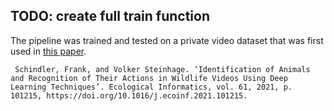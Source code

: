 ## TODO: create full train function


The pipeline was trained and tested on a private video dataset that was first used in [this paper](https://doi.org/10.1016/j.ecoinf.2021.101215).


     Schindler, Frank, and Volker Steinhage. ‘Identification of Animals and Recognition of Their Actions in Wildlife Videos Using Deep Learning Techniques’. Ecological Informatics, vol. 61, 2021, p. 101215, https://doi.org/10.1016/j.ecoinf.2021.101215.

